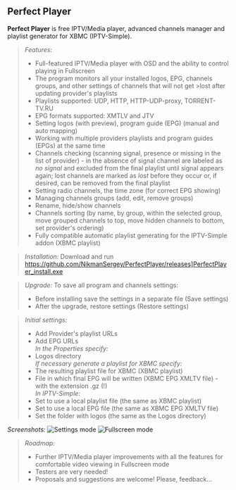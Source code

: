 Perfect Player
--------------
**Perfect Player** is free IPTV/Media player, advanced channels manager and playlist generator for XBMC (IPTV-Simple).
>*Features:*
>- Full-featured IPTV/Media player with OSD and the ability to control playing in Fullscreen
>- The program monitors all your installed logos, EPG, channels groups, and other settings of channels that will not get >lost after updating provider's playlists
>- Playlists supported: UDP, HTTP, HTTP-UDP-proxy, TORRENT-TV.RU
>- EPG formats supported: XMTLV and JTV
>- Setting logos (with preview), program guide (EPG) (manual and auto mapping)
>- Working with multiple providers playlists and program guides (EPGs) at the same time 
>- Channels checking (scanning signal, presence or missing in the list of provider) - in the absence of signal channel are labeled as *no signal* and excluded from the final playlist until signal appears again; lost channels are marked as *lost* before they occur or, if desired, can be removed from the final playlist
>- Setting radio channels, the time zone (for correct EPG showing)
>- Managing channels groups (add, edit, remove groups)
>- Rename, hide/show channels
>- Channels sorting (by name, by group, within the selected group, move grouped channels to top, move hidden channels to bottom, set provider's ordering)
>- Fully compatible automatic playlist generating for the IPTV-Simple addon (XBMC playlist)

>*Installation:*
>Download and run https://github.com/NikmanSergey/PerfectPlayer/releases]PerfectPlayer_install.exe

>*Upgrade:*
>To save all program and channels settings:
>- Before installing save the settings in a separate file (Save settings)
>- After the upgrade, restore settings (Restore settings)

>*Initial settings:*
>- Add Provider's playlist URLs
>- Add EPG URLs
><br>*In the Properties specify:*
>- Logos directory
><br>*If necessary generate a playlist for XBMC specify:*
>- The resulting playlist file for XBMC (XBMC playlist)
>- File in which final EPG will be written (XBMC EPG XMLTV file) - with the extension .gz (!)
><br>*In IPTV-Simple:*
>- Set to use a local playlist file (the same as XBMC playlist)
>- Set to use a local EPG file (the same as XBMC EPG XMLTV file) 
>- Set the folder with logos (the same as the Logos directory) 

*Screenshots:*
![Settings mode](http://s52.radikal.ru/i137/1407/98/2917581a6d15.png)
![Fullscreen mode](http://s020.radikal.ru/i717/1407/b5/be91de693c16.png)

>*Roadmap:*
>- Further IPTV/Media player improvements with all the features for comfortable video viewing in Fullscreen mode
>- Testers are very needed!
>- Proposals and suggestions are welcome! Please, feedback...
